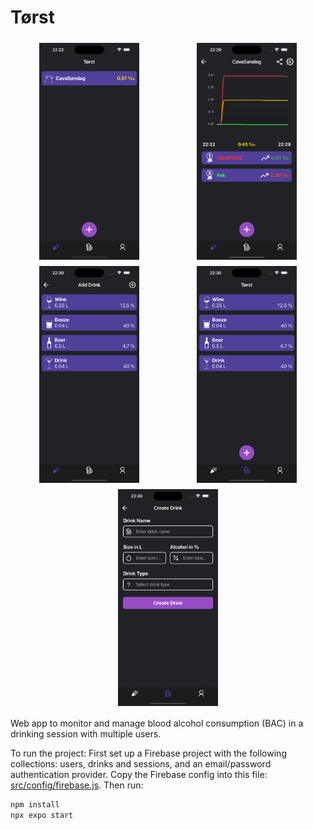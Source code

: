 # Tørst

<div style="display: flex; flex-wrap: wrap; justify-content: space-around;">
  <img src="https://github.com/Jakob1202/Torst/blob/main/assets/screenshots/screenshot1.png" width="160" height="auto" style="margin: 5px;">
  <img src="https://github.com/Jakob1202/Torst/blob/main/assets/screenshots/screenshot2.png" width="160" height="auto" style="margin: 5px;">
  <img src="https://github.com/Jakob1202/Torst/blob/main/assets/screenshots/screenshot5.png" width="160" height="auto" style="margin: 5px;">
  <img src="https://github.com/Jakob1202/Torst/blob/main/assets/screenshots/screenshot3.png" width="160" height="auto" style="margin: 5px;">
  <img src="https://github.com/Jakob1202/Torst/blob/main/assets/screenshots/screenshot4.png" width="160" height="auto" style="margin: 5px;">
</div>

Web app to monitor and manage blood alcohol consumption (BAC) in a drinking session with multiple users.

To run the project:
First set up a Firebase project with the following collections: users, drinks and sessions, and an email/password authentication provider. Copy the Firebase config into this file: [src/config/firebase.js](https://github.com/Jakob1202/Torst/tree/main/src/config/firebase.js). Then run:
```bash
npm install
npx expo start
